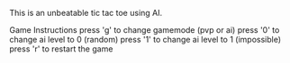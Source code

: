 This is an unbeatable tic tac toe using AI.

Game Instructions
press 'g' to change gamemode (pvp or ai)
press '0' to change ai level to 0 (random)
press '1' to change ai level to 1 (impossible)
press 'r' to restart the game
